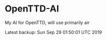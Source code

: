 # OpenTTD-AI
My AI for OpenTTD, will use primarily air

Latest backup: Sun Sep 29 01:50:01 UTC 2019
